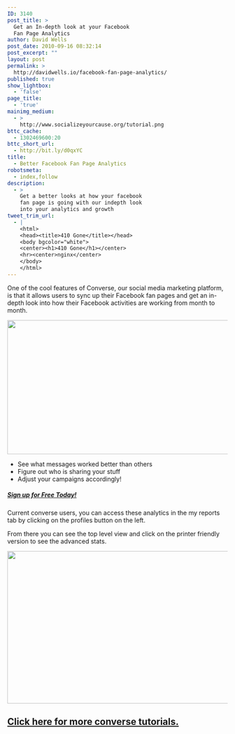 ```yaml
---
ID: 3140
post_title: >
  Get an In-depth look at your Facebook
  Fan Page Analytics
author: David Wells
post_date: 2010-09-16 08:32:14
post_excerpt: ""
layout: post
permalink: >
  http://davidwells.io/facebook-fan-page-analytics/
published: true
show_lightbox:
  - 'false'
page_title:
  - 'true'
mainimg_medium:
  - >
    http://www.socializeyourcause.org/tutorial.png
bttc_cache:
  - 1302469600:20
bttc_short_url:
  - http://bit.ly/d0qxYC
title:
  - Better Facebook Fan Page Analytics
robotsmeta:
  - index,follow
description:
  - >
    Get a better looks at how your facebook
    fan page is going with our indepth look
    into your analytics and growth
tweet_trim_url:
  - |
    <html>
    <head><title>410 Gone</title></head>
    <body bgcolor="white">
    <center><h1>410 Gone</h1></center>
    <hr><center>nginx</center>
    </body>
    </html>
---
```

One of the cool features of Converse, our social media marketing platform, is that it allows users to sync up their Facebook fan pages and get an in-depth look into how their Facebook activities are working from month to month.
<p style="text-align: center;"><a href="http://www.davidwells.tv/wp-content/uploads/2010/09/facebook-fan-page-analytics.png"><img class="size-large wp-image-3141 aligncenter" title="facebook fan page analytics" src="http://www.davidwells.tv/wp-content/uploads/2010/09/facebook-fan-page-analytics-1024x571.png" alt="" width="548" height="306" /></a></p>

<ul>
	<li>See what messages worked better than others</li>
	<li>Figure out who is sharing your stuff</li>
	<li>Adjust your campaigns accordingly!</li>
</ul>
<h5><a href="http://converse.socializeyourcause.org/signup">Sign up for Free Today!</a></h5>
<!--more-->
Current converse users, you can access these analytics in the my reports tab by clicking on the profiles button on the left.

From there you can see the top level view and click on the printer friendly version to see the advanced stats.
<p style="text-align: center;"><a href="http://www.davidwells.tv/wp-content/uploads/2010/09/reports.png"><img class="aligncenter size-large wp-image-3145" title="reports" src="http://www.davidwells.tv/wp-content/uploads/2010/09/reports-1024x645.png" alt="" width="553" height="348" /></a></p>

<h2><a href="http://www.socializeyourcause.org/news/tutorials/">Click here for more converse tutorials.</a></h2>